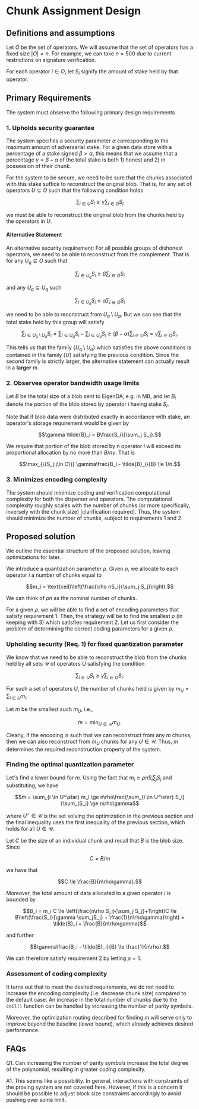 
# Chunk Assignment Design

## Definitions and assumptions

Let $O$ be the set of operators. We will assume that the set of operators has a fixed size $|O| = n$. For example, we can take $n=500$ due to current restrictions on signature verification.

For each operator $i \in O$, let $S_i$ signify the amount of stake held by that operator. 


## Primary Requirements

The system must observe the following primary design requirements

### 1. Upholds security guarantee

The system specifies a security parameter $\alpha$ corresponding to the maximum amount of adversarial stake. For a given data store with a percentage of a stake signed $\beta > \alpha$, this means that we assume that a percentage $\gamma = \beta-\alpha$ of the total stake is both 1) honest and 2) in possession of their chunk. 

For the system to be secure, we need to be sure that the chunks associated with this stake suffice to reconstruct the original blob. That is, for any set of operators $U \subseteq O$ such that the following condition holds

$$ \sum_{i \in U} S_i \ge \gamma \sum_{i \in O}S_i$$ 

we must be able to reconstruct the original blob from the chunks held by the operators in $U$. 


#### Alternative Statement
An alternative security requirement: For all possible groups of dishonest operators, we need to be able to reconstruct from the complement. That is for any $U_q \subseteq O$ such that 

$$ \sum_{i \in U_q} S_i \ge \beta \sum_{i \in O}S_i$$ 

and any $U_a \subseteq U_q$ such 

$$ \sum_{i \in U_a} S_i \le \alpha \sum_{i \in O}S_i$$


we need to be able to reconstruct from $U_q \setminus U_a$. But we can see that the total stake held by this group will satisfy

$$
\sum_{i \in U_q \setminus U_a} S_i = \sum_{i \in U_q}S_i - \sum_{i \in U_a}S_i \ge (\beta-\alpha)\sum_{i \in O}S_i  = \gamma \sum_{i \in O}S_i.
$$

This tells us that the family $\{U_q \setminus U_a \}$ which satisfies the above conditions is contained in the family $\{U\}$ satisfying the previous condition. Since the second family is strictly larger, the alternative statement can actually result in a **larger** m. 

### 2. Observes operator bandwidth usage limits

Let $B$ be the total size of a blob sent to EigenDA, e.g. in MB, and let $B_i$ denote the portion of the blob stored by operator $i$ having stake $S_i$. 

Note that if blob data were distributed exactly in accordance with stake, an operator's storage requirement would be given by

$$\gamma \tilde{B}_i = B\frac{S_i}{\sum_j S_j}.$$

We require that portion of the blob stored by n operator $i$ will exceed its proportional allocation by no more than $B/n\gamma$. That is 

$$\max_{\{S_j:j\in O\}} \gamma\frac{B_i - \tilde{B}_i}{B} \le 1/n.$$

### 3. Minimizes encoding complexity

The system should minimize coding and verification computational complexity for both the disperser and operators. The computational complexity roughly scales with the number of chunks (or more specifically, inversely with the chunk size) [clarification required]. Thus, the system should minimize the number of chunks, subject to requirements 1 and 2. 

## Proposed solution

We outline the essential structure of the proposed solution, leaving optimizations for later. 

We introduce a quantization parameter $\rho$. Given $\rho$, we allocate to each operator $i$ a number of chunks equal to 

$$m_i = \text{ceil}\left(\frac{\rho nS_i}{\sum_j S_j}\right).$$

We can think of $\rho n$ as the nominal number of chunks. 

For a given $\rho$, we will be able to find a set of encoding parameters that satisfy requirement 1. Then, the strategy will be to find the smallest $\rho$ (in keeping with 3) which satisfies requirement 2. Let us first consider the problem of determining the correct coding parameters for a given $\rho$. 

### Upholding security (Req. 1) for fixed quantization parameter

<!-- In the context of the chunk allocation scheme discussed above, we can write the security requirement as follows:  -->

We know that we need to be able to reconstruct the blob from the chunks held by all sets $\mathcal{U}$ of operators $U$ satisfying the condition 

$$ \sum_{i \in U} S_i \ge \gamma \sum_{i \in O}S_i.$$

For such a set of operators $U$, the number of chunks held is given by $m_U = \sum_{i \in U}m_i$. 

Let $m$ be the smallest such $m_U$, i.e., 

$$m = \min_{U \in \mathcal{U}} m_U .$$

Clearly, if the encoding is such that we can reconstruct from any $m$ chunks, then we can also reconstruct from $m_U$ chunks for any $U \in \mathcal{U}$. Thus, $m$ determines the required reconstruction property of the system. 

<!-- Fortunately, this minimization can be solved very simply in $O(nlogn)$ complexity, and fraud proved in $O(|U^*|)$ complexity. [Details to be provided after Gautham has a chance to try figuring it out] -->


### Finding the optimal quantization parameter

Let's find a lower bound for $m$. Using the fact that $m_i \ge \rho nS_i\sum_jS_j$ and substituting, we have 

$$m = \sum_{i \in U^\star} m_i \ge  n\rho\frac{\sum_{i \in U^\star} S_i}{\sum_jS_j} \ge n\rho\gamma$$

where $U^\star \in \mathcal{U}$ is the set solving the optimization in the previous section and the final inequality uses the first inequality of the previous section, which holds for all $U \in \mathcal{U}$.

Let $C$ be the size of an individual chunk and recall that $B$ is the blob size. Since 

$$C = B/m$$

we have that

$$C \le  \frac{B}{n\rho\gamma}.$$

Moreover, the total amount of data allocated to a given operator $i$ is bounded by 

$$B_i = m_i C \le \left(\frac{n\rho S_i}{\sum_j S_j}+1\right)C \le B\left(\frac{S_i}{\gamma \sum_jS_j} + \frac{1}{n\rho\gamma}\right) = \tilde{B}_i + \frac{B}{n\rho\gamma}$$

and further 

$$\gamma\frac{B_i - \tilde{B}_i}{B} \le \frac{1}{n\rho}.$$

We can therefore satisfy requirement 2 by letting $\rho=1$.

### Assessment of coding complexity

It turns out that to meet the desired requirements, we do not need to increase the encoding complexity (i.e. decrease chunk size) compared to the default case. An increase in the total number of chunks due to the `ceil()` function can be handled by increasing the number of parity symbols. 

Moreover, the optimization routing described for finding $m$ will serve only to improve beyond the baseline (lower bound), which already achieves desired performance. 

## FAQs

Q1. Can increasing the number of parity symbols increase the total degree of the polynomial, resulting in greater coding complexity. 

A1. This seems like a possibility. In general, interactions with constraints of the proving system are not covered here. However, if this is a concern it should be possible to adjust block size constraints accordingly to avoid pushing over some limit. 
